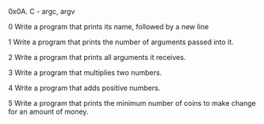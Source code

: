 0x0A. C - argc, argv

0 Write a program that prints its name, followed by a new line

1 Write a program that prints the number of arguments passed into it.

2 Write a program that prints all arguments it receives.

3 Write a program that multiplies two numbers.

4 Write a program that adds positive numbers.

5 Write a program that prints the minimum number of coins to make change for an amount of money.
